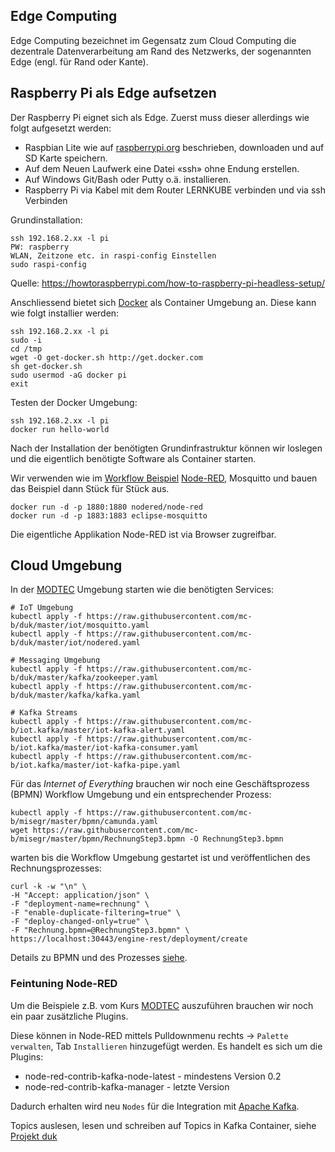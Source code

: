 ## Edge Computing

Edge Computing bezeichnet im Gegensatz zum Cloud Computing die dezentrale Datenverarbeitung am Rand des Netzwerks, der sogenannten Edge (engl. für Rand oder Kante).

## Raspberry Pi als Edge aufsetzen

Der Raspberry Pi eignet sich als Edge. Zuerst muss dieser allerdings wie folgt aufgesetzt werden:

* Raspbian Lite wie auf [raspberrypi.org](https://www.raspberrypi.org/) beschrieben, downloaden und auf SD Karte speichern.
* Auf dem Neuen Laufwerk eine Datei «ssh» ohne Endung erstellen.
* Auf Windows Git/Bash oder Putty o.ä. installieren.
* Raspberry Pi via Kabel mit dem Router LERNKUBE verbinden und via ssh Verbinden
    
Grundinstallation:
  
    ssh 192.168.2.xx -l pi
    PW: raspberry
    WLAN, Zeitzone etc. in raspi-config Einstellen
    sudo raspi-config

Quelle: https://howtoraspberrypi.com/how-to-raspberry-pi-headless-setup/ 

Anschliessend bietet sich [Docker](https://docker.com) als Container Umgebung an. Diese kann wie folgt installier werden:

    ssh 192.168.2.xx -l pi
    sudo -i
    cd /tmp
    wget -O get-docker.sh http://get.docker.com
    sh get-docker.sh
    sudo usermod -aG docker pi
    exit

Testen der Docker Umgebung:

    ssh 192.168.2.xx -l pi
    docker run hello-world
    
Nach der Installation der benötigten Grundinfrastruktur können wir loslegen und die eigentlich benötigte Software als Container starten.

Wir verwenden wie im [Workflow Beispiel](../workflow) [Node-RED](https://nodered.org/), Mosquitto und bauen das Beispiel dann Stück für Stück aus.

    docker run -d -p 1880:1880 nodered/node-red
    docker run -d -p 1883:1883 eclipse-mosquitto
    
Die eigentliche Applikation Node-RED ist via Browser <IP-Raspberry Pi:1880> zugreifbar.

## Cloud Umgebung

In der [MODTEC](https://github.com/mc-b/modtec) Umgebung starten wie die benötigten Services:

    # IoT Umgebung 
    kubectl apply -f https://raw.githubusercontent.com/mc-b/duk/master/iot/mosquitto.yaml
    kubectl apply -f https://raw.githubusercontent.com/mc-b/duk/master/iot/nodered.yaml

    # Messaging Umgebung 
    kubectl apply -f https://raw.githubusercontent.com/mc-b/duk/master/kafka/zookeeper.yaml
    kubectl apply -f https://raw.githubusercontent.com/mc-b/duk/master/kafka/kafka.yaml

    # Kafka Streams 
    kubectl apply -f https://raw.githubusercontent.com/mc-b/iot.kafka/master/iot-kafka-alert.yaml
    kubectl apply -f https://raw.githubusercontent.com/mc-b/iot.kafka/master/iot-kafka-consumer.yaml
    kubectl apply -f https://raw.githubusercontent.com/mc-b/iot.kafka/master/iot-kafka-pipe.yaml

Für das *Internet of Everything* brauchen wir noch eine Geschäftsprozess (BPMN) Workflow Umgebung und ein entsprechender Prozess:

    kubectl apply -f https://raw.githubusercontent.com/mc-b/misegr/master/bpmn/camunda.yaml
    wget https://raw.githubusercontent.com/mc-b/misegr/master/bpmn/RechnungStep3.bpmn -O RechnungStep3.bpmn
    
warten bis die Workflow Umgebung gestartet ist und veröffentlichen des Rechnungsprozesses:

    curl -k -w "\n" \
    -H "Accept: application/json" \
    -F "deployment-name=rechnung" \
    -F "enable-duplicate-filtering=true" \
    -F "deploy-changed-only=true" \
    -F "Rechnung.bpmn=@RechnungStep3.bpmn" \
    https://localhost:30443/engine-rest/deployment/create    
        
Details zu BPMN und des Prozesses [siehe](https://github.com/mc-b/misegr/tree/master/bpmn).

### Feintuning Node-RED

Um die Beispiele z.B. vom Kurs [MODTEC](https://github.com/mc-b/modtec) auszuführen brauchen wir noch ein paar zusätzliche Plugins.

Diese können in Node-RED mittels Pulldownmenu rechts -> `Palette verwalten`, Tab `Installieren` hinzugefügt werden. Es handelt es sich um die Plugins:
* node-red-contrib-kafka-node-latest - mindestens Version 0.2
* node-red-contrib-kafka-manager - letzte Version

Dadurch erhalten wird neu `Nodes` für die Integration mit [Apache Kafka](https://kafka.apache.org/).    

Topics auslesen, lesen und schreiben auf Topics in Kafka Container, siehe [Projekt duk](https://github.com/mc-b/duk/tree/master/kafka)

